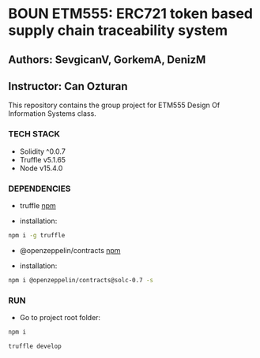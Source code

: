 # BOUN ETM555: ERC721 token based supply chain	traceability system

## Authors: SevgicanV, GorkemA, DenizM

## Instructor: Can Ozturan

This repository contains the group project for ETM555 Design Of Information Systems class.


### TECH STACK

- Solidity ^0.0.7
- Truffle v5.1.65
- Node v15.4.0


### DEPENDENCIES

- truffle [npm](https://www.npmjs.com/package/truffle)

- installation: 

```bash
npm i -g truffle
```

- @openzeppelin/contracts [npm](https://www.npmjs.com/package/openzeppelin-solidity)

- installation:

```bash
npm i @openzeppelin/contracts@solc-0.7 -s
```


### RUN

- Go to project root folder:

```bash
npm i 
```

```bash
truffle develop
```
